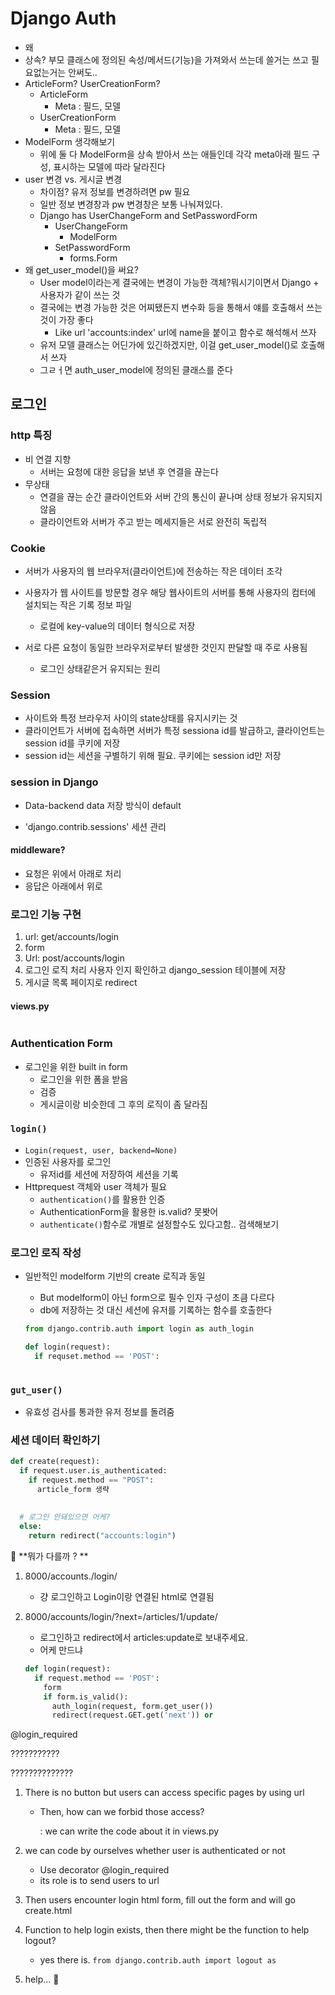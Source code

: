 # Django Auth

+ 왜
+ 상속? 부모 클래스에 정의된 속성/메서드(기능)을 가져와서 쓰는데 쓸거는 쓰고 필요없는거는 안써도.. 
+ ArticleForm? UserCreationForm? 
  + ArticleForm
    + Meta : 필드, 모델 
  + UserCreationForm
    + Meta : 필드, 모델
+ ModelForm 생각해보기 
  + 위에 둘 다 ModelForm을 상속 받아서 쓰는 애들인데 각각 meta아래 필드 구성, 표시하는 모델에 따라 달라진다 
+ user 변경 vs. 게시글 변경
  + 차이점? 유저 정보를 변경하려면 pw 필요 
  + 일반 정보 변경창과 pw 변경창은 보통 나눠져있다. 
  + Django has UserChangeForm and SetPasswordForm
    + UserChangeForm 
      + ModelForm
    + SetPasswordForm
      + forms.Form
+ 왜 get_user_model()을 써요?
  + User model이라는게 결국에는 변경이 가능한 객체?뭐시기이면서 Django + 사용자가 같이 쓰는 것
  + 결국에는 변경 가능한 것은 어찌됐든지 변수화 등을 통해서 얘를 호출해서 쓰는 것이 가장 좋다 
    + Like url  'accounts:index' url에 name을 붙이고 함수로 해석해서 쓰자 
  + 유저 모델 클래스는 어딘가에 있긴하겠지만, 이걸 get_user_model()로 호출해서 쓰자 
  + 그ㄹㅓ면 auth_user_model에 정의된 클래스를 준다 



## 로그인 

### http 특징

+ 비 연결 지향 
  + 서버는 요청에 대한 응답을 보낸 후 연결을 끊는다
+ 무상태
  + 연결을 끊는 순간 클라이언트와 서버 간의 통신이 끝나며 상태 정보가 유지되지 않음 
  + 클라이언트와 서버가 주고 받는 메세지들은 서로 완전히 독립적



### Cookie

+ 서버가 사용자의 웹 브라우저(클라이언트)에 전송하는 작은 데이터 조각 

+ 사용자가 웹 사이트를 방문할 경우 해당 웹사이트의 서버를 통해 사용자의 컴터에 설치되는 작은 기록 정보 파일 

  + 로컬에 key-value의 데이터 형식으로 저장

+ 서로 다른 요청이 동일한 브라우저로부터 발생한 것인지 판달할 때 주로 사용됨 

  + 로그인 상태같은거 유지되는 원리 

  

### Session

+ 사이트와 특정 브라우저 사이의 state상태를 유지시키는 것 
+ 클라이언트가 서버에 접속하면 서버가 특정 sessiona id를 발급하고, 클라이언트는 session id를 쿠키에 저장 
+ session id는 세션을 구별하기 위해 필요. 쿠키에는 session id만 저장 



### session in Django

+ Data-backend data 저장 방식이 default

+ 'django.contrib.sessions' 세션 관리



#### middleware? 

+ 요청은 위에서 아래로 처리 
+ 응답은 아래에서 위로 



### 로그인 기능 구현 

1. url: get/accounts/login
2. form
3. Url: post/accounts/login
4. 로그인 로직 처리 사용자 인지 확인하고  django_session 테이블에 저장 
5. 게시글 목록 페이지로 redirect



#### views.py

```python

```



### Authentication Form

+ 로그인을 위한 built in form
  + 로그인을 위한 폼을 받음 
  + 검증
  + 게시글이랑 비슷한데 그 후의 로직이 좀 달라짐 



### `login()`

+ `Login(request, user, backend=None)`
+ 인증된 사용자를 로그인 
  + 유저id를 세션에 저장하여 세션을 기록 
+ Httprequest 객체와 user 객체가 필요 
  + `authentication()`를 활용한 인증 
  + AuthenticationForm을 활용한 is.valid? 못봣어 
  + `authenticate()`함수로 개별로 설정할수도 있다고함.. 검색해보기 



### 로그인 로직 작성 

+ 일반적인 modelform 기반의 create 로직과 동일 

  + But modelform이 아닌 form으로 필수 인자 구성이 초큼 다르다 
  + db에 저장하는 것 대신 세션에 유저를 기록하는 함수를 호출한다

  ```python
  from django.contrib.auth import login as auth_login
  
  def login(request):
    if requset.method == 'POST':
      
  ```

### `gut_user()`

+ 유효성 검사를 통과한 유저 정보를 돌려줌 



### 세션 데이터 확인하기 

```python
def create(request):
  if request.user.is_authenticated:
    if request.method == "POST":
      article_form 생략 
    
    
  # 로그인 안돼있으면 어케?  
  else: 
    return redirect("accounts:login")
```



🤔 **뭐가 다를까 ? **

1. 8000/accounts./login/ 
   + 걍 로그인하고 Login이랑 연결된 html로 연결됨

2. 8000/accounts/login/?next=/articles/1/update/

   + 로그인하고 redirect에서 articles:update로 보내주세요.
   + 어케 만드냐 

   ```python
   def login(request):
     if request.method == 'POST':
       form
       if form.is_valid():
         auth_login(request, form.get_user())
         redirect(request.GET.get('next')) or 
   ```

   

@login_required

??????????? 

??????????????

1. There is no button but users can access specific pages by using url

   + Then, how can we forbid those access? 

     : we can write the code about it in views.py 

2. we can code by ourselves whether user is authenticated or not
   + Use decorator @login_required
   + its role is to send users to url
3. Then users encounter login html form, fill out the form and will go create.html
4. Function to help login exists, then there might be the function to help logout?  
   + yes there is. `from django.contrib.auth import logout as `
5. help... 🥲

